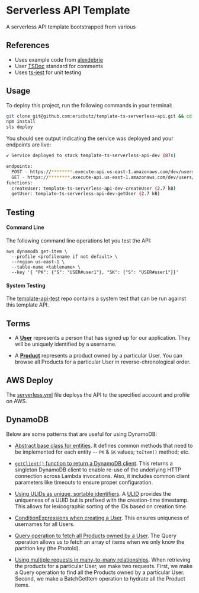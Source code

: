 # Serverless API Template

A serverless API template bootstrapped from various 

## References
* Uses example code from [alexdebrie](https://github.com/alexdebrie)
* User [TSDoc](https://tsdoc.org/) standard for comments
* Uses [ts-jest](https://kulshekhar.github.io/ts-jest/) for unit testing

## Usage

To deploy this project, run the following commands in your terminal:

```bash
git clone git@github.com:ericbutz/template-ts-serverless-api.git && cd template-ts-serverless-api
npm install
sls deploy
```

You should see output indicating the service was deployed and your endpoints are live:

```bash
✔ Service deployed to stack template-ts-serverless-api-dev (87s)

endpoints:
  POST - https://********.execute-api.us-east-1.amazonaws.com/dev/users
  GET - https://********.execute-api.us-east-1.amazonaws.com/dev/users/{username}
functions:
  createUser: template-ts-serverless-api-dev-createUser (2.7 kB)
  getUser: template-ts-serverless-api-dev-getUser (2.7 kB)
```
## Testing

#### Command Line

The following command line operations let you test the API:

```
aws dynamodb get-item \
  --profile <profilename if not default> \
  --region us-east-1 \
  --table-name <tablename> \
  --key '{ "PK": {"S": "USER#user1"}, "SK": {"S": "USER#user1"}}'
```

#### System Testing

The [template-api-test](https://github.com/ericbutz/template-api-test) repo contains a system test that can be run against this template API.

## Terms

- A [**User**](./src/data/user.ts) represents a person that has signed up for our application. They will be uniquely identified by a username.

- A [**Product**](./src/data/product.ts) represents a product owned by a particular User. You can browse all Products for a particular User in reverse-chronological order. 

## AWS Deploy

The [serverless.yml](./serverless.yml) file deploys the API to the specified account and profile on AWS. 

## DynamoDB

Below are some patterns that are useful for using DynamoDB:

- [Abstract base class for entities](./src/data/base.ts). It defines common methods that need to be implemented for each entity -- `PK` & `SK` values; `toItem()` method; etc.

- [`getClient()` function to return a DynamoDB client](./src/data/client.ts). This returns a singleton DynamoDB client to enable re-use of the underlying HTTP connection across Lambda invocations. Also, it includes common client parameters like timeouts to ensure proper configuration.

- [Using ULIDs as unique, sortable identifiers](./src/data/photo.ts). A [ULID](https://github.com/ulid/spec) provides the uniqueness of a UUID but is prefixed with the creation-time timestamp. This allows for lexicographic sorting of the IDs based on creation time.

- [ConditionExpressions when creating a User](./src/data/user.ts#51). This ensures uniquness of usernames for all Users.

- [Query operation to fetch all Products owned by a User](./src/data/comment.ts#87). The Query operation allows us to fetch an array of items when we only know the partition key (the PhotoId). 

- [Using multiple requests in many-to-many relationships](./src/data/follow.ts#106). When retrieving the products for a particular User, we make two requests. First, we make a Query operation to find all the Products owned by a particular User. Second, we make a BatchGetItem operation to hydrate all the Product items.


